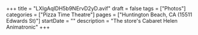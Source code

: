 +++
title = "LXIgAqIDH5b9NErvD2yD.avif"
draft = false
tags = ["Photos"]
categories = ["Pizza Time Theatre"]
pages = ["Huntington Beach, CA (15511 Edwards St)"]
startDate = ""
description = "The store's Cabaret Helen Animatronic"
+++
